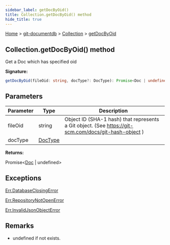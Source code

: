 ```yaml
---
sidebar_label: getDocByOid()
title: Collection.getDocByOid() method
hide_title: true
---
```


[Home](./index.md) &gt; [git-documentdb](./git-documentdb.md) &gt; [Collection](./git-documentdb.collection.md) &gt; [getDocByOid](./git-documentdb.collection.getdocbyoid.md)

## Collection.getDocByOid() method

Get a Doc which has specified oid

<b>Signature:</b>

```typescript
getDocByOid(fileOid: string, docType?: DocType): Promise<Doc | undefined>;
```

## Parameters

|  Parameter | Type | Description |
|  --- | --- | --- |
|  fileOid | string | Object ID (SHA-1 hash) that represents a Git object. (See https://git-scm.com/docs/git-hash-object ) |
|  docType | [DocType](./git-documentdb.doctype.md) |  |

<b>Returns:</b>

Promise&lt;[Doc](./git-documentdb.doc.md) \| undefined&gt;

## Exceptions

[Err.DatabaseClosingError](./git-documentdb.err.databaseclosingerror.md)

[Err.RepositoryNotOpenError](./git-documentdb.err.repositorynotopenerror.md)

[Err.InvalidJsonObjectError](./git-documentdb.err.invalidjsonobjecterror.md)

## Remarks

- undefined if not exists.

